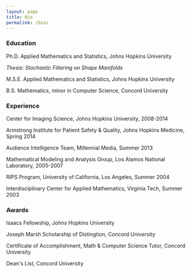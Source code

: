 ```yaml
---
layout: page
title: Bio
permalink: /bio/
---
```


### Education

Ph.D. Applied Mathematics and Statistics, Johns Hopkins University

*Thesis: Stochastic Filtering on Shape Manifolds*

M.S.E. Applied Mathematics and Statistics, Johns Hopkins University

B.S. Mathematics, minor in Computer Science, Concord University


### Experience
Center for Imaging Science, Johns Hopkins University, 2008-2014

Armstrong Institute for Patient Safety & Quality, Johns Hopkins Medicine, Spring 2014

Audience Intelligence Team, Millennial Media, Summer 2013

Mathematical Modeling and Analysis Group, Los Alamos National Laboratory, 2005-2007

RIPS Program, University of California, Los Angeles, Summer 2004

Interdisciplinary Center for Applied Mathematics, Virginia Tech, Summer 2003


### Awards
Isaacs Fellowship, Johns Hopkins University

Joseph Marsh Scholarship of Distingtion, Concord University

Certificate of Accomplishment, Math & Computer Science Tutor, Concord University

Dean's List, Concord University


